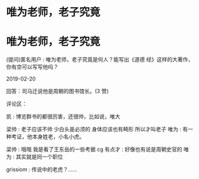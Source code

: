# 唯为老师，老子究竟

# 唯为老师，老子究竟

(提问)匿名用户 : 唯为老师，老子究竟是何人？能写出《道德 经》这样的大著作，你有空可以写写他吗？

2019-02-20

回答：司马迁说他是周朝的图书馆长。(3 赞)

评论区：

凯 : 博览群书的都很厉害，还很帅，比如说，唯大

梁帅 : 老子应该不帅 少白头是必须的 身体应该也有畸形 所以才叫老子 唯为 : 有一种考证，他本身姓老，小名小虎。

梁帅 : 哦哦 我是看了王东岳的一些考据 cg 有点才 : 好像也有说是周朝史官的 唯为 : 其实就是同一个职位

grissiom : 传说中的老虎？……